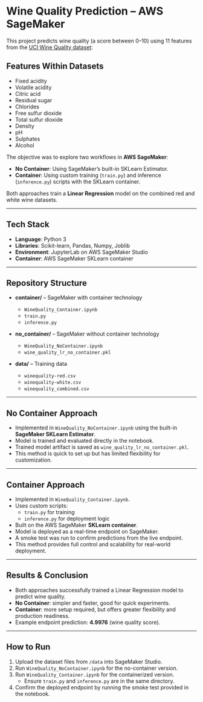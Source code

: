 # Wine Quality Prediction – AWS SageMaker

This project predicts wine quality (a score between 0–10) using 11 features from the [UCI Wine Quality dataset](https://archive.ics.uci.edu/ml/datasets/wine+quality):

## Features Within Datasets

- Fixed acidity  
- Volatile acidity  
- Citric acid  
- Residual sugar  
- Chlorides  
- Free sulfur dioxide  
- Total sulfur dioxide  
- Density  
- pH  
- Sulphates  
- Alcohol

The objective was to explore two workflows in **AWS SageMaker**:

- **No Container**: Using SageMaker’s built-in SKLearn Estimator.
- **Container**: Using custom training (`train.py`) and inference (`inference.py`) scripts with the SKLearn container.

Both approaches train a **Linear Regression** model on the combined red and white wine datasets.

---

## Tech Stack
- **Language**: Python 3  
- **Libraries**: Scikit-learn, Pandas, Numpy, Joblib  
- **Environment**: JupyterLab on AWS SageMaker Studio  
- **Container**: AWS SageMaker SKLearn container  

---

## Repository Structure

- **container/** – SageMaker with container technology  
  - `WineQuality_Container.ipynb`  
  - `train.py`  
  - `inference.py`  

- **no_container/** – SageMaker without container technology  
  - `WineQuality_NoContainer.ipynb`  
  - `wine_quality_lr_no_container.pkl`  

- **data/** – Training data  
  - `winequality-red.csv`  
  - `winequality-white.csv`  
  - `winequality_combined.csv`  

---

## No Container Approach
- Implemented in `WineQuality_NoContainer.ipynb` using the built-in **SageMaker SKLearn Estimator**.  
- Model is trained and evaluated directly in the notebook.  
- Trained model artifact is saved as `wine_quality_lr_no_container.pkl`.  
- This method is quick to set up but has limited flexibility for customization.  

---

## Container Approach
- Implemented in `WineQuality_Container.ipynb`.  
- Uses custom scripts:  
  - `train.py` for training  
  - `inference.py` for deployment logic  
- Built on the AWS SageMaker **SKLearn container**.  
- Model is deployed as a real-time endpoint on SageMaker.  
- A smoke test was run to confirm predictions from the live endpoint.  
- This method provides full control and scalability for real-world deployment.  

---

## Results & Conclusion
- Both approaches successfully trained a Linear Regression model to predict wine quality.  
- **No Container**: simpler and faster, good for quick experiments.  
- **Container**: more setup required, but offers greater flexibility and production readiness.  
- Example endpoint prediction: **4.9976** (wine quality score).  

---

## How to Run
1. Upload the dataset files from `/data` into SageMaker Studio.  
2. Run `WineQuality_NoContainer.ipynb` for the no-container version.  
3. Run `WineQuality_Container.ipynb` for the containerized version.  
   - Ensure `train.py` and `inference.py` are in the same directory.  
4. Confirm the deployed endpoint by running the smoke test provided in the notebook.  
